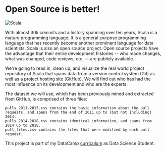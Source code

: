 # Open Source is better!

![Scala](https://avatars.githubusercontent.com/u/57059?s=200&v=4) 

With almost 30k commits and a history spanning over ten years, Scala is a mature programming language. It is a general-purpose programming language that has recently become another prominent language for data scientists.
Scala is also an open source project. Open source projects have the advantage that their entire development histories -- who made changes, what was changed, code reviews, etc. -- are publicly available.

We're going to read in, clean up, and visualize the real world project repository of Scala that spans data from a version control system (Git) as well as a project hosting site (GitHub). We will find out who has had the most influence on its development and who are the experts.

The dataset we will use, which has been previously mined and extracted from GitHub, is comprised of three files:

    pulls_2011-2013.csv contains the basic information about the pull requests, and spans from the end of 2011 up to (but not including) 2014.
    pulls_2014-2018.csv contains identical information, and spans from 2014 up to 2018.
    pull_files.csv contains the files that were modified by each pull request.
    
This project is part of my DataCamp [curriculum](https://datacamp.com/profile/girolamo) as Data Science Student.
